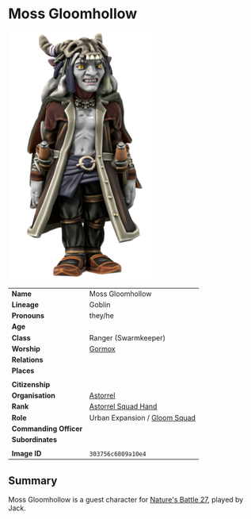# Moss Gloomhollow

<img src="https://raw.githubusercontent.com/jesskelsall/astarus-images/main/people/portraits/303756c6809a10e4.png" height="500" />

|||
| --- | --- |
| **Name** | Moss Gloomhollow | character.3
| **Lineage** | Goblin |
| **Pronouns** | they/he |
| **Age** | |
| **Class** | Ranger (Swarmkeeper) |
| **Worship** | [Gormox](../gods/deities/gormox.md) |
| **Relations** | |
| **Places** | |
|||
| **Citizenship** | |
| **Organisation** | [Astorrel](../organisations/astorrel/astorrel.md) |
| **Rank** | [Astorrel Squad Hand](../organisations/astorrel/ranks/astorrel-squad-hand.md) |
| **Role** | Urban Expansion / [Gloom Squad](../organisations/astorrel/squads/gloom-squad.md) |
| **Commanding Officer** | |
| **Subordinates** | |
|||
| **Image ID** | `303756c6809a10e4` |

## Summary

Moss Gloomhollow is a guest character for [Nature's Battle 27](../storylines/natures-battle-27.md), played by Jack.
